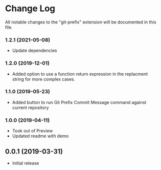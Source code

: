 # Change Log

All notable changes to the "git-prefix" extension will be documented in this file.

### 1.2.1 (2021-05-08)
- Update dependencies

### 1.2.0 (2019-12-01)
- Added option to use a function return expression in the replacment string for more complex cases.

### 1.1.0 (2019-05-23)
- Added button to run Git Prefix Commit Message command against current repository

### 1.0.0 (2019-04-11)

- Took out of Preview
- Updated readme with demo

## 0.0.1 (2019-03-31)

- Initial release
